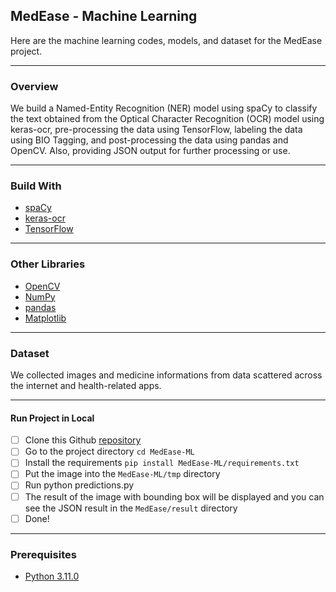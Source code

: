 ## MedEase - Machine Learning
Here are the machine learning codes, models, and dataset for the MedEase project.

------------

### Overview
We build a Named-Entity Recognition (NER) model using spaCy to classify the text obtained from the Optical Character Recognition (OCR) model using keras-ocr, pre-processing the data using TensorFlow, labeling the data using BIO Tagging, and post-processing the data using pandas and OpenCV. Also, providing JSON output for further processing or use.

------------

### Build With
- [spaCy](https://spacy.io/models)
- [keras-ocr](https://keras-ocr.readthedocs.io/en/latest/)
- [TensorFlow](https://www.tensorflow.org/)

------------

### Other Libraries
- [OpenCV](https://opencv.org/)
- [NumPy](https://numpy.org/)
- [pandas](https://pandas.pydata.org/)
- [Matplotlib](https://matplotlib.org/)

------------

### Dataset
We collected images and medicine informations from data scattered across the internet and health-related apps.

------------

#### Run Project in Local
- [ ] Clone this Github [repository](https://github.com/frxcksz/MedEase-ML.git)
- [ ] Go to the project directory `cd MedEase-ML`
- [ ] Install the requirements `pip install MedEase-ML/requirements.txt`
- [ ] Put the image into the `MedEase-ML/tmp` directory
- [ ] Run python predictions.py
- [ ] The result of the image with bounding box will be displayed and you can see the JSON result in the `MedEase/result` directory
- [ ] Done!

------------

### Prerequisites
- [Python 3.11.0](https://www.python.org/downloads/release/python-3110/)
